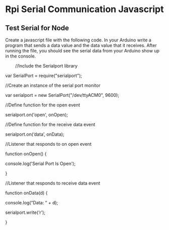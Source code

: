 # Rpi Serial Communication Javascript

## Test Serial for Node

Create a javascript file with the following code. In your Arduino write a program that sends a data value and the data value that it receives. After running the file, you should see the serial data from your Arduino show up in the console.

        //Include the Serialport library

var SerialPort = require("serialport");

//Create an instance of the serial port monitor        

var serialport = new SerialPort("/dev/ttyACM0", 9600);  

//Define function for the open event

serialport.on('open', onOpen);

//Define function for the receive data event

serialport.on(‘data’, onData);

//Listener that responds to on open event              

function onOpen() {  

console.log('Serial Port Is Open');                                              

}  

//Listener that responds to receive data event    

function onData(d) {

console.log(“Data: “ + d);

serialport.write(‘r’);

}                                      
